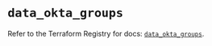 # `data_okta_groups`

Refer to the Terraform Registry for docs: [`data_okta_groups`](https://registry.terraform.io/providers/okta/okta/4.13.1/docs/data-sources/groups).
